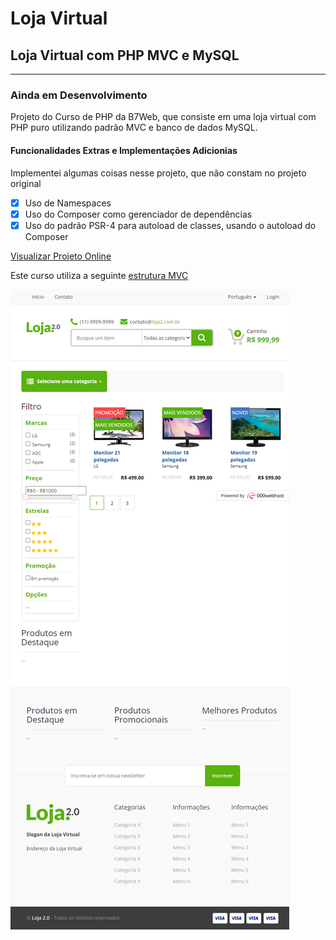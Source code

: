 # Loja Virtual 
## Loja Virtual com PHP MVC e MySQL
-----------------------------------
### Ainda em Desenvolvimento

Projeto do Curso de PHP da B7Web, que consiste em uma loja virtual com PHP puro utilizando padrão MVC e banco de dados MySQL.

#### Funcionalidades Extras e Implementações Adicionias

Implementei algumas coisas nesse projeto, que não constam no projeto original

- [x] Uso de Namespaces
- [x] Uso do Composer como gerenciador de dependências
- [x] Uso do padrão PSR-4 para autoload de classes, usando o autoload do Composer

[Visualizar Projeto Online](https://novalojab7web.000webhostapp.com/)

Este curso utiliza a seguinte [estrutura MVC](https://github.com/gustavoalvesdev/estrutura_mvc)

<p><img src="screenshot.png" align="center"></p>
